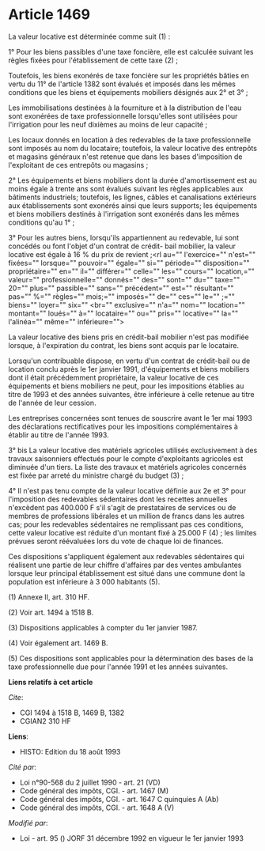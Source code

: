 # Article 1469

La valeur locative est déterminée comme suit (1) :

1° Pour les biens passibles d'une taxe foncière, elle est calculée suivant les règles fixées pour l'établissement de cette
taxe (2) ;

Toutefois, les biens exonérés de taxe foncière sur les propriétés bâties en vertu du 11° de l'article 1382 sont évalués et
imposés dans les mêmes conditions que les biens et équipements mobiliers désignés aux 2° et 3° ;

Les immobilisations destinées à la fourniture et à la distribution de l'eau sont exonérées de taxe professionnelle
lorsqu'elles sont utilisées pour l'irrigation pour les neuf dixièmes au moins de leur capacité ;

Les locaux donnés en location à des redevables de la taxe professionnelle sont imposés au nom du locataire; toutefois, la
valeur locative des entrepôts et magasins généraux n'est retenue que dans les bases d'imposition de l'exploitant de ces
entrepôts ou magasins ;

2° Les équipements et biens mobiliers dont la durée d'amortissement est au moins égale à trente ans sont évalués suivant les
règles applicables aux bâtiments industriels; toutefois, les lignes, câbles et canalisations extérieurs aux établissements
sont exonérés ainsi que leurs supports; les équipements et biens mobiliers destinés à l'irrigation sont exonérés dans les
mêmes conditions qu'au 1° ;

3° Pour les autres biens, lorsqu'ils appartiennent au redevable, lui sont concédés ou font l'objet d'un contrat de crédit-
bail mobilier, la valeur locative est égale à 16 % du prix de revient ;<rl au="" l'exercice="" n'est="" fixées="" lorsque=""
pouvoir="" égale="" si="" période="" disposition="" propriétaire="" en="" il="" différer="" celle="" les="" cours=""
location,="" valeur="" professionnelle="" donnés="" des="" sont="" du="" taxe="" 20="" plus="" passible="" sans=""
précédent="" est="" résultant="" pas="" %="" règles="" mois;="" imposés="" de="" ces="" le="" ;="" biens="" loyer="" six=""
<br="" exclusive="" n'a="" nom="" location="" montant="" loués="" à="" locataire="" ou="" pris="" locative="" la=""
l'alinéa="" même="" inférieure="">

La valeur locative des biens pris en crédit-bail mobilier n'est pas modifiée lorsque, à l'expiration du contrat, les biens
sont acquis par le locataire.

Lorsqu'un contribuable dispose, en vertu d'un contrat de crédit-bail ou de location conclu après le 1er janvier 1991,
d'équipements et biens mobiliers dont il était précédemment propriétaire, la valeur locative de ces équipements et biens
mobiliers ne peut, pour les impositions établies au titre de 1993 et des années suivantes, être inférieure à celle retenue au
titre de l'année de leur cession.

Les entreprises concernées sont tenues de souscrire avant le 1er mai 1993 des déclarations rectificatives pour les
impositions complémentaires à établir au titre de l'année 1993.

3° bis La valeur locative des matériels agricoles utilisés exclusivement à des travaux saisonniers effectués pour le compte
d'exploitants agricoles est diminuée d'un tiers. La liste des travaux et matériels agricoles concernés est fixée par arreté
du ministre chargé du budget (3) ;

4° Il n'est pas tenu compte de la valeur locative définie aux 2e et 3° pour l'imposition des redevables sédentaires dont les
recettes annuelles n'excèdent pas 400.000 F s'il s'agit de prestataires de services ou de membres de professions libérales et
un million de francs dans les autres cas; pour les redevables sédentaires ne remplissant pas ces conditions, cette valeur
locative est réduite d'un montant fixé à 25.000 F (4) ; les limites prévues seront réévaluées lors du vote de chaque loi de
finances.

Ces dispositions s'appliquent également aux redevables sédentaires qui réalisent une partie de leur chiffre d'affaires par
des ventes ambulantes lorsque leur principal établissement est situé dans une commune dont la population est inférieure à 3
000 habitants (5).

(1) Annexe II, art. 310 HF.

(2) Voir art. 1494 à 1518 B.

(3) Dispositions applicables à compter du 1er janvier 1987.

(4) Voir également art. 1469 B.

(5) Ces dispositions sont applicables pour la détermination des bases de la taxe professionnelle due pour l'année 1991 et les
années suivantes.

</rl>

**Liens relatifs à cet article**

_Cite_:

  - CGI 1494 à 1518 B, 1469 B, 1382
  - CGIAN2 310 HF

**Liens**:

  - HISTO: Edition du 18 août 1993

_Cité par_:

  - Loi n°90-568 du 2 juillet 1990 - art. 21 (VD)
  - Code général des impôts, CGI. - art. 1467 (M)
  - Code général des impôts, CGI. - art. 1647 C quinquies A (Ab)
  - Code général des impôts, CGI. - art. 1648 A (V)

_Modifié par_:

  - Loi - art. 95 () JORF 31 décembre 1992 en vigueur le 1er janvier 1993
